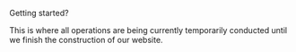 Getting started?

This is where all operations are being currently temporarily conducted until we finish the construction of our website.
